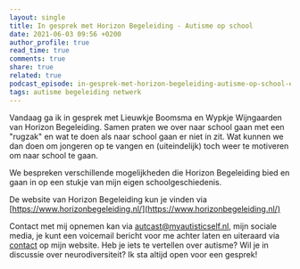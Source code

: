 ```yaml
---
layout: single
title: In gesprek met Horizon Begeleiding - Autisme op school
date: 2021-06-03 09:56 +0200
author_profile: true
read_time: true
comments: true
share: true
related: true
podcast_episode: in-gesprek-met-horizon-begeleiding-autisme-op-school-etcdv0
tags: autisme begeleiding netwerk
---
```


Vandaag ga ik in gesprek met Lieuwkje Boomsma en Wypkje Wijngaarden van Horizon Begeleiding. Samen praten we over naar school gaan met een "rugzak" en wat te doen als naar school gaan er niet in zit. Wat kunnen we dan doen om jongeren op te vangen en (uiteindelijk) toch weer te motiveren om naar school te gaan.

We bespreken verschillende mogelijkheden die Horizon Begeleiding bied en gaan in op een stukje van mijn eigen schoolgeschiedenis.

De website van Horizon Begeleiding kun je vinden via [https://www.horizonbegeleiding.nl/](https://www.horizonbegeleiding.nl/)

Contact met mij opnemen kan via [autcast@myautisticself.nl](mailto:autcast@myautisticself.nl), mijn sociale media, je kunt een voicemail bericht voor me achter laten en uiteraard via [contact](/contact) op mijn website. Heb je iets te vertellen over autisme? Wil je in discussie over neurodiversiteit? Ik sta altijd open voor een gesprek!
